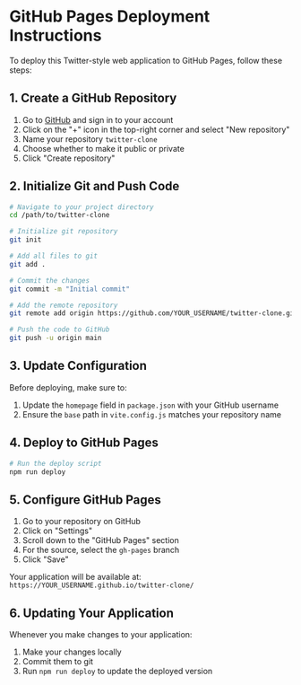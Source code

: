 # GitHub Pages Deployment Instructions

To deploy this Twitter-style web application to GitHub Pages, follow these steps:

## 1. Create a GitHub Repository

1. Go to [GitHub](https://github.com) and sign in to your account
2. Click on the "+" icon in the top-right corner and select "New repository"
3. Name your repository `twitter-clone`
4. Choose whether to make it public or private
5. Click "Create repository"

## 2. Initialize Git and Push Code

```bash
# Navigate to your project directory
cd /path/to/twitter-clone

# Initialize git repository
git init

# Add all files to git
git add .

# Commit the changes
git commit -m "Initial commit"

# Add the remote repository
git remote add origin https://github.com/YOUR_USERNAME/twitter-clone.git

# Push the code to GitHub
git push -u origin main
```

## 3. Update Configuration

Before deploying, make sure to:

1. Update the `homepage` field in `package.json` with your GitHub username
2. Ensure the `base` path in `vite.config.js` matches your repository name

## 4. Deploy to GitHub Pages

```bash
# Run the deploy script
npm run deploy
```

## 5. Configure GitHub Pages

1. Go to your repository on GitHub
2. Click on "Settings"
3. Scroll down to the "GitHub Pages" section
4. For the source, select the `gh-pages` branch
5. Click "Save"

Your application will be available at: `https://YOUR_USERNAME.github.io/twitter-clone/`

## 6. Updating Your Application

Whenever you make changes to your application:

1. Make your changes locally
2. Commit them to git
3. Run `npm run deploy` to update the deployed version
